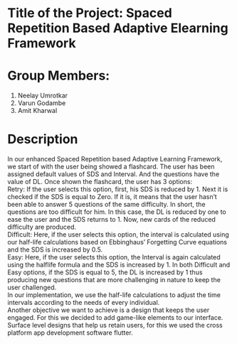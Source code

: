 # Title of the Project: Spaced Repetition Based Adaptive Elearning Framework
# Group Members:
1) Neelay Umrotkar
2) Varun Godambe
3) Amit Kharwal

# Description
In our enhanced Spaced Repetition based Adaptive Learning Framework, we start of with
the user being showed a flashcard. The user has been assigned default values of SDS and
Interval. And the questions have the value of DL. Once shown the flashcard, the user has 3
options:<br/>
Retry: If the user selects this option, first, his SDS is reduced by 1. Next it is checked if the 
SDS is equal to Zero. If it is, it means that the user hasn’t been able to answer 5 questions
of the same difficulty. In short, the questions are too difficult for him. In this case, the DL
is reduced by one to ease the user and the SDS returns to 1. Now, new cards of the reduced
difficulty are produced.<br/>
Difficult: Here, if the user selects this option, the interval is calculated using our half-life
calculations based on Ebbinghaus’ Forgetting Curve equations and the SDS is increased by 0.5.<br/>
Easy: Here, if the user selects this option, the Interval is again calculated using the halflife formula and the SDS is increased by 1.
In both Difficult and Easy options, if the SDS is equal to 5, the DL is increased by 1 thus
producing new questions that are more challenging in nature to keep the user challenged.<br/> In
our implementation, we use the half-life calculations to adjust the time intervals according
to the needs of every individual.<br/>
Another objective we want to achieve is a design that keeps the user engaged. For this
we decided to add game-like elements to our interface. Surface level designs that help us
retain users, for this we used the cross platform app development software flutter.



